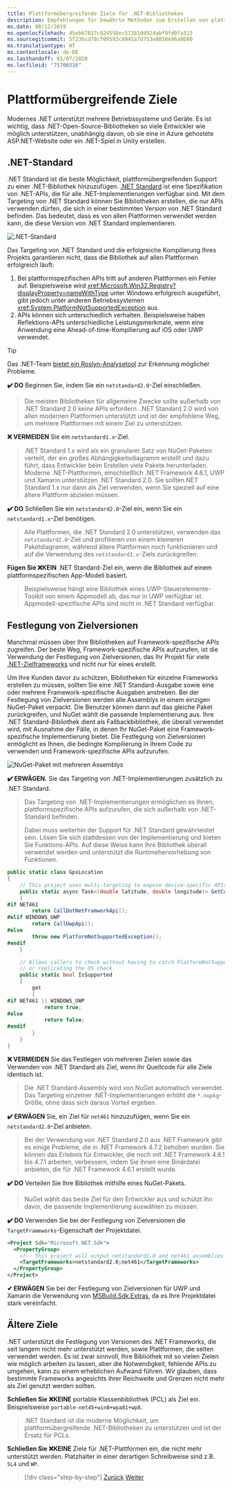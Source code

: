```yaml
---
title: Plattformübergreifende Ziele für .NET-Bibliotheken
description: Empfehlungen für bewährte Methoden zum Erstellen von plattformübergreifenden .NET Bibliotheken.
ms.date: 08/12/2019
ms.openlocfilehash: 45eb67837c924558ec51381dd924abf9fd0fa315
ms.sourcegitcommit: 5f236cd78cf09593c8945a7d753e0850e96a0b80
ms.translationtype: HT
ms.contentlocale: de-DE
ms.lasthandoff: 01/07/2020
ms.locfileid: "75706516"
---
```

# <a name="cross-platform-targeting"></a>Plattformübergreifende Ziele

Modernes .NET unterstützt mehrere Betriebssysteme und Geräte. Es ist wichtig, dass .NET-Open-Source-Bibliotheken so viele Entwickler wie möglich unterstützen, unabhängig davon, ob sie eine in Azure gehostete ASP.NET-Website oder ein .NET-Spiel in Unity erstellen.

## <a name="net-standard"></a>.NET-Standard

.NET Standard ist die beste Möglichkeit, plattformübergreifenden Support zu einer .NET-Bibliothek hinzuzufügen. [.NET Standard](../net-standard.md) ist eine Spezifikation von .NET-APIs, die für alle .NET-Implementierungen verfügbar sind. Mit dem Targeting von .NET Standard können Sie Bibliotheken erstellen, die nur APIs verwenden dürfen, die sich in einer bestimmten Version von .NET Standard befinden. Das bedeutet, dass es von allen Plattformen verwendet werden kann, die diese Version von .NET Standard implementieren.

![.NET-Standard](./media/cross-platform-targeting/platforms-netstandard.png ".NET-Standard")

Das Targeting von .NET Standard und die erfolgreiche Kompilierung Ihres Projekts garantieren nicht, dass die Bibliothek auf allen Plattformen erfolgreich läuft:

1. Bei plattformspezifischen APIs tritt auf anderen Plattformen ein Fehler auf. Beispielsweise wird <xref:Microsoft.Win32.Registry?displayProperty=nameWithType> unter Windows erfolgreich ausgeführt, gibt jedoch unter anderen Betriebssystemen <xref:System.PlatformNotSupportedException> aus.
2. APIs können sich unterschiedlich verhalten. Beispielsweise haben Reflektions-APIs unterschiedliche Leistungsmerkmale, wenn eine Anwendung eine Ahead-of-time-Kompilierung auf iOS oder UWP verwendet.

> [!TIP]
> Das .NET-Team [bietet ein Roslyn-Analysetool](../analyzers/api-analyzer.md) zur Erkennung möglicher Probleme.

**✔️ DO** Beginnen Sie, indem Sie ein `netstandard2.0`-Ziel einschließen.

> Die meisten Bibliotheken für allgemeine Zwecke sollte außerhalb von .NET Standard 2.0 keine APIs erfordern. .NET Standard 2.0 wird von allen modernen Plattformen unterstützt und ist der empfohlene Weg, um mehrere Plattformen mit einem Ziel zu unterstützen.

**❌ VERMEIDEN** Sie ein `netstandard1.x`-Ziel.

> .NET Standard 1.x wird als ein granularer Satz von NuGet-Paketen verteilt, der ein großes Abhängigkeitsdiagramm erstellt und dazu führt, dass Entwickler beim Erstellen viele Pakete herunterladen. Moderne .NET-Plattformen, einschließlich .NET Framework 4.6.1, UWP und Xamarin unterstützen .NET Standard 2.0. Sie sollten.NET Standard 1.x nur dann als Ziel verwenden, wenn Sie speziell auf eine ältere Plattform abzielen müssen.

**✔️ DO** Schließen Sie ein `netstandard2.0`-Ziel ein, wenn Sie ein `netstandard1.x`-Ziel benötigen.

> Alle Plattformen, die .NET Standard 2.0 unterstützen, verwenden das `netstandard2.0`-Ziel und profitieren von einem kleineren Paketdiagramm, während ältere Plattformen noch funktionieren und auf die Verwendung des `netstandard1.x`-Ziels zurückgreifen.

**Fügen Sie ❌KEIN** .NET Standard-Ziel ein, wenn die Bibliothek auf einem plattformspezifischen App-Modell basiert.

> Beispielsweise hängt eine Bibliothek eines UWP-Steuerelemente-Toolkit von einem Appmodell ab, das nur in UWP verfügbar ist. Appmodell-spezifische APIs sind nicht in .NET Standard verfügbar.

## <a name="multi-targeting"></a>Festlegung von Zielversionen

Manchmal müssen über Ihre Bibliotheken auf Framework-spezifische APIs zugreifen. Der beste Weg, Framework-spezifische APIs aufzurufen, ist die Verwendung der Festlegung von Zielversionen, das Ihr Projekt für viele [.NET-Zielframeworks](../frameworks.md) und nicht nur für eines erstellt.

Um Ihre Kunden davor zu schützen, Bibliotheken für einzelne Frameworks erstellen zu müssen, sollten Sie eine .NET Standard-Ausgabe sowie eine oder mehrere Framework-spezifische Ausgaben anstreben. Bei der Festlegung von Zielversionen werden alle Assemblys in einem einzigen NuGet-Paket verpackt. Die Benutzer können dann auf das gleiche Paket zurückgreifen, und NuGet wählt die passende Implementierung aus. Ihre .NET Standard-Bibliothek dient als Fallbackbibliothek, die überall verwendet wird, mit Ausnahme der Fälle, in denen Ihr NuGet-Paket eine Framework-spezifische Implementierung bietet. Die Festlegung von Zielversionen ermöglicht es Ihnen, die bedingte Kompilierung in Ihrem Code zu verwenden und Framework-spezifische APIs aufzurufen.

![NuGet-Paket mit mehreren Assemblys](./media/cross-platform-targeting/nuget-package-multiple-assemblies.png "NuGet-Paket mit mehreren Assemblys")

**✔️ ERWÄGEN.** Sie das Targeting von .NET-Implementierungen zusätzlich zu .NET Standard.

> Das Targeting von .NET-Implementierungen ermöglichen es Ihnen, plattformspezifische APIs aufzurufen, die sich außerhalb von .NET-Standard befinden.
>
> Dabei muss weiterhin der Support für .NET Standard gewährleistet sein. Lösen Sie sich stattdessen von der Implementierung und bieten Sie Funktions-APIs. Auf diese Weise kann Ihre Bibliothek überall verwendet werden und unterstützt die Runtimehervorhebung von Funktionen.

```csharp
public static class GpsLocation
{
    // This project uses multi-targeting to expose device-specific APIs to .NET Standard.
    public static async Task<(double latitude, double longitude)> GetCoordinatesAsync()
    {
#if NET461
        return CallDotNetFramworkApi();
#elif WINDOWS_UWP
        return CallUwpApi();
#else
        throw new PlatformNotSupportedException();
#endif
    }

    // Allows callers to check without having to catch PlatformNotSupportedException
    // or replicating the OS check.
    public static bool IsSupported
    {
        get
        {
#if NET461 || WINDOWS_UWP
            return true;
#else
            return false;
#endif
        }
    }
}
```

**❌ VERMEIDEN** Sie das Festlegen von mehreren Zielen sowie das Verwenden von .NET Standard als Ziel, wenn Ihr Quellcode für alle Ziele identisch ist.

> Die .NET Standard-Assembly wird von NuGet automatisch verwendet. Das Targeting einzelner .NET-Implementierungen erhöht die `*.nupkg`-Größe, ohne dass sich daraus Vorteil ergeben.

**✔️ ERWÄGEN** Sie, ein Ziel für `net461` hinzuzufügen, wenn Sie ein `netstandard2.0`-Ziel anbieten.

> Bei der Verwendung von .NET Standard 2.0 aus .NET Framework gibt es einige Probleme, die in .NET Framework 4.7.2 behoben wurden. Sie können das Erlebnis für Entwickler, die noch mit .NET Framework 4.6.1 bis 4.7.1 arbeiten, verbessern, indem Sie ihnen eine Binärdatei anbieten, die für .NET Framework 4.6.1 erstellt wurde.

**✔️ DO** Verteilen Sie Ihre Bibliothek mithilfe eines NuGet-Pakets.

> NuGet wählt das beste Ziel für den Entwickler aus und schützt ihn davor, die passende Implementierung auswählen zu müssen.

**✔️ DO** Verwenden Sie bei der Festlegung von Zielversionen die `TargetFrameworks`-Eigenschaft der Projektdatei.

```xml
<Project Sdk="Microsoft.NET.Sdk">
  <PropertyGroup>
    <!-- This project will output netstandard2.0 and net461 assemblies -->
    <TargetFrameworks>netstandard2.0;net461</TargetFrameworks>
  </PropertyGroup>
</Project>
```

**✔ ERWÄGEN** Sie bei der Festlegung von Zielversionen für UWP und Xamarin die Verwendung von [MSBuild.Sdk.Extras](https://github.com/onovotny/MSBuildSdkExtras), da es Ihre Projektdatei stark vereinfacht.

## <a name="older-targets"></a>Ältere Ziele

.NET unterstützt die Festlegung von Versionen des .NET Frameworks, die seit langem nicht mehr unterstützt werden, sowie Plattformen, die selten verwendet werden. Es ist zwar sinnvoll, Ihre Bibliothek mit so vielen Zielen wie möglich arbeiten zu lassen, aber die Notwendigkeit, fehlende APIs zu umgehen, kann zu einem erheblichen Aufwand führen. Wir glauben, dass bestimmte Frameworks angesichts ihrer Reichweite und Grenzen nicht mehr als Ziel genutzt werden sollten.

**Schließen Sie ❌KEINE** portable Klassenbibliothek (PCL) als Ziel ein. Beispielsweise `portable-net45+win8+wpa81+wp8`.

> .NET Standard ist die moderne Möglichkeit, um plattformübergreifende .NET-Bibliotheken zu unterstützen und ist der Ersatz für PCLs.

**Schließen Sie ❌KEINE** Ziele für .NET-Plattformen ein, die nicht mehr unterstützt werden. Platzhalter in einer derartigen Schreibweise sind z.B. `SL4` und `WP`.

>[!div class="step-by-step"]
>[Zurück](get-started.md)
>[Weiter](strong-naming.md)
